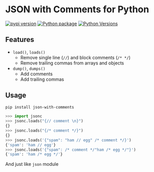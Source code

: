 # JSON with Comments for Python
[![pypi version](https://img.shields.io/pypi/v/json-with-comments.svg)](https://pypi.python.org/project/json-with-comments)
[![Python package](https://github.com/n-takumasa/json-with-comments/actions/workflows/python-package.yml/badge.svg)](https://github.com/n-takumasa/json-with-comments/actions/workflows/python-package.yml)
[![Python Versions](https://img.shields.io/pypi/pyversions/json-with-comments.svg)](https://pypi.org/project/json-with-comments/)

## Features
* `load()`, `loads()`
  * Remove single line (`//`) and block comments (`/* */`)
  * Remove trailing commas from arrays and objects
* `dump()`, `dumps()`
  * Add comments
  * Add trailing commas

## Usage

```sh
pip install json-with-comments
```

```py
>>> import jsonc
>>> jsonc.loads("{// comment \n}")
{}
>>> jsonc.loads("{/* comment */}")
{}
>>> jsonc.loads('{"spam": "ham // egg" /* comment */}')
{'spam': 'ham // egg'}
>>> jsonc.loads('{"spam": /* comment */"ham /* egg */"}')
{'spam': 'ham /* egg */'}
```
And just like `json` module
